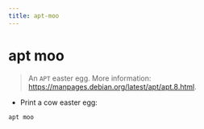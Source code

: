 ```yaml
---
title: apt-moo
---
```

# apt moo

> An `APT` easter egg.
> More information: <https://manpages.debian.org/latest/apt/apt.8.html>.

- Print a cow easter egg:

`apt moo`
